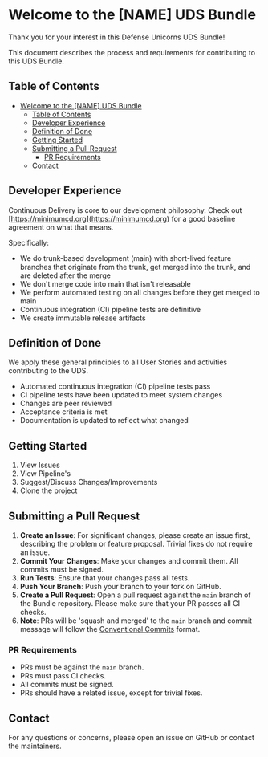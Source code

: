 # Welcome to the [NAME] UDS Bundle

Thank you for your interest in this Defense Unicorns UDS Bundle!

This document describes the process and requirements for contributing to this UDS Bundle.

## Table of Contents

- [Welcome to the \[NAME\] UDS Bundle](#welcome-to-the-name-uds-bundle)
  - [Table of Contents](#table-of-contents)
  - [Developer Experience](#developer-experience)
  - [Definition of Done](#definition-of-done)
  - [Getting Started](#getting-started)
  - [Submitting a Pull Request](#submitting-a-pull-request)
    - [PR Requirements](#pr-requirements)
  - [Contact](#contact)

## Developer Experience

Continuous Delivery is core to our development philosophy. Check out [https://minimumcd.org](https://minimumcd.org) for a good baseline agreement on what that means.

Specifically:

* We do trunk-based development (main) with short-lived feature branches that originate from the trunk, get merged into the trunk, and are deleted after the merge
* We don't merge code into main that isn't releasable
* We perform automated testing on all changes before they get merged to main
* Continuous integration (CI) pipeline tests are definitive
* We create immutable release artifacts

## Definition of Done

We apply these general principles to all User Stories and activities contributing to the UDS.

* Automated continuous integration (CI) pipeline tests pass
* CI pipeline tests have been updated to meet system changes
* Changes are peer reviewed
* Acceptance criteria is met
* Documentation is updated to reflect what changed

## Getting Started

1. View Issues
2. View Pipeline's
3. Suggest/Discuss Changes/Improvements
4. Clone the project

## Submitting a Pull Request

1. **Create an Issue**: For significant changes, please create an issue first, describing the problem or feature proposal. Trivial fixes do not require an issue.
2. **Commit Your Changes**: Make your changes and commit them. All commits must be signed.
3. **Run Tests**: Ensure that your changes pass all tests.
4. **Push Your Branch**: Push your branch to your fork on GitHub.
5. **Create a Pull Request**: Open a pull request against the `main` branch of the Bundle repository. Please make sure that your PR passes all CI checks.
6. **Note**: PRs will be 'squash and merged' to the `main` branch and commit message will follow the [Conventional Commits](https://www.conventionalcommits.org/en/v1.0.0/) format.

### PR Requirements

* PRs must be against the `main` branch.
* PRs must pass CI checks.
* All commits must be signed.
* PRs should have a related issue, except for trivial fixes.

## Contact

For any questions or concerns, please open an issue on GitHub or contact the maintainers.
